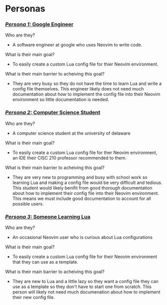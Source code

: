 
# Personas


### <u>**_Persona 1:_** Google Engineer</u>
Who are they?
-  A software engineer at google who uses Neovim to write code.

What is their main goal?
- To easily create a custom Lua config file for thier Neovim environment.

What is their main barrier to acheiving this goal?
- They are very busy so they do not have the time to learn Lua and write a config file themselves. This engineer likely does not need much documentation about how to implement the config file into their Neovim environment so little documentation is needed.


### <u>**_Persona 2:_** Computer Science Student</u>
Who are they?
- A computer science student at the university of delaware

What is their main goal?
- To easily create a custom Lua config file for ther Neovim environment, an IDE their CISC 210 professor recommended to them.

What is their main barrier to acheiving this goal?
- They are very new to programming and busy with school work so learning Lua and making a config file would be very difficult and tedious. This student would likely benifit from good thorough documentation about how to implement their config file into their Neovim environment. This means we must include good documentation to account for all possible users.


### <u>**_Persona 3:_** Someone Learning Lua</u>
Who are they?
- An occasional Neovim user who is curious about Lua configurations 

What is their main goal?
- To easily create a custom Lua config file for their Neovim environment that they can use as a template.

What is their main barrier to acheiving this goal?
- They are new to Lua and a little lazy so they want a config file they can use as a template so they don't have to start one from scratch. This person will likely not need much documenation about how to implement their new config file.